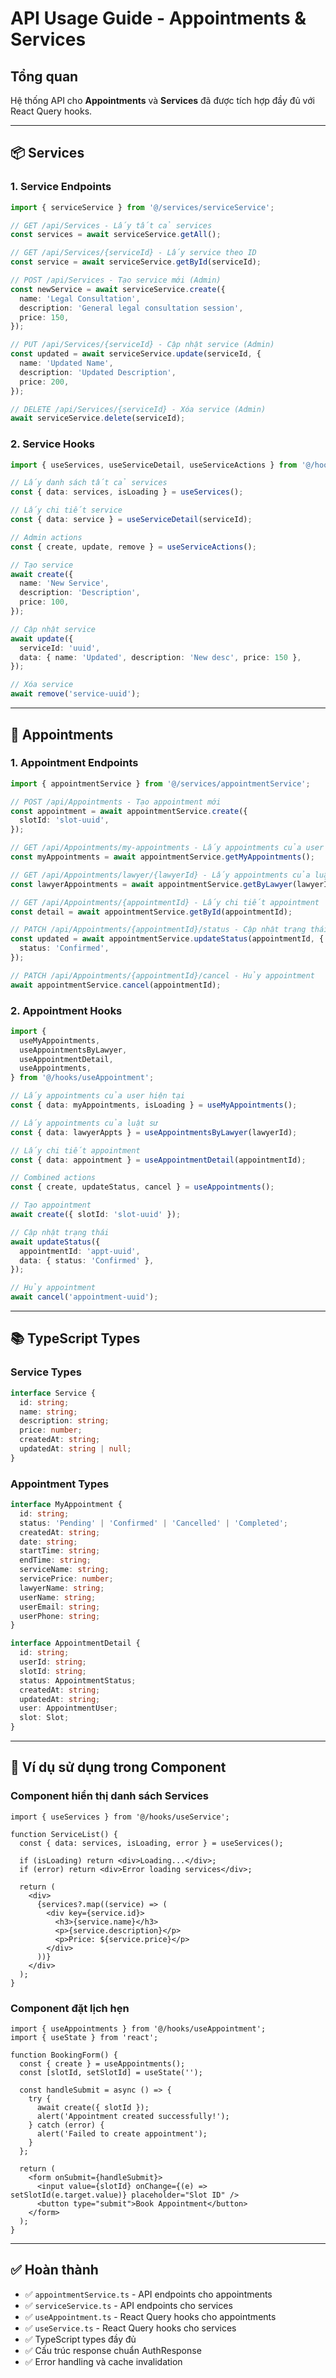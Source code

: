 # API Usage Guide - Appointments & Services

## Tổng quan

Hệ thống API cho **Appointments** và **Services** đã được tích hợp đầy đủ với React Query hooks.

---

## 📦 Services

### 1. Service Endpoints

```typescript
import { serviceService } from '@/services/serviceService';

// GET /api/Services - Lấy tất cả services
const services = await serviceService.getAll();

// GET /api/Services/{serviceId} - Lấy service theo ID
const service = await serviceService.getById(serviceId);

// POST /api/Services - Tạo service mới (Admin)
const newService = await serviceService.create({
  name: 'Legal Consultation',
  description: 'General legal consultation session',
  price: 150,
});

// PUT /api/Services/{serviceId} - Cập nhật service (Admin)
const updated = await serviceService.update(serviceId, {
  name: 'Updated Name',
  description: 'Updated Description',
  price: 200,
});

// DELETE /api/Services/{serviceId} - Xóa service (Admin)
await serviceService.delete(serviceId);
```

### 2. Service Hooks

```typescript
import { useServices, useServiceDetail, useServiceActions } from '@/hooks/useService';

// Lấy danh sách tất cả services
const { data: services, isLoading } = useServices();

// Lấy chi tiết service
const { data: service } = useServiceDetail(serviceId);

// Admin actions
const { create, update, remove } = useServiceActions();

// Tạo service
await create({
  name: 'New Service',
  description: 'Description',
  price: 100,
});

// Cập nhật service
await update({
  serviceId: 'uuid',
  data: { name: 'Updated', description: 'New desc', price: 150 },
});

// Xóa service
await remove('service-uuid');
```

---

## 📅 Appointments

### 1. Appointment Endpoints

```typescript
import { appointmentService } from '@/services/appointmentService';

// POST /api/Appointments - Tạo appointment mới
const appointment = await appointmentService.create({
  slotId: 'slot-uuid',
});

// GET /api/Appointments/my-appointments - Lấy appointments của user
const myAppointments = await appointmentService.getMyAppointments();

// GET /api/Appointments/lawyer/{lawyerId} - Lấy appointments của luật sư
const lawyerAppointments = await appointmentService.getByLawyer(lawyerId);

// GET /api/Appointments/{appointmentId} - Lấy chi tiết appointment
const detail = await appointmentService.getById(appointmentId);

// PATCH /api/Appointments/{appointmentId}/status - Cập nhật trạng thái
const updated = await appointmentService.updateStatus(appointmentId, {
  status: 'Confirmed',
});

// PATCH /api/Appointments/{appointmentId}/cancel - Hủy appointment
await appointmentService.cancel(appointmentId);
```

### 2. Appointment Hooks

```typescript
import {
  useMyAppointments,
  useAppointmentsByLawyer,
  useAppointmentDetail,
  useAppointments,
} from '@/hooks/useAppointment';

// Lấy appointments của user hiện tại
const { data: myAppointments, isLoading } = useMyAppointments();

// Lấy appointments của luật sư
const { data: lawyerAppts } = useAppointmentsByLawyer(lawyerId);

// Lấy chi tiết appointment
const { data: appointment } = useAppointmentDetail(appointmentId);

// Combined actions
const { create, updateStatus, cancel } = useAppointments();

// Tạo appointment
await create({ slotId: 'slot-uuid' });

// Cập nhật trạng thái
await updateStatus({
  appointmentId: 'appt-uuid',
  data: { status: 'Confirmed' },
});

// Hủy appointment
await cancel('appointment-uuid');
```

---

## 📚 TypeScript Types

### Service Types

```typescript
interface Service {
  id: string;
  name: string;
  description: string;
  price: number;
  createdAt: string;
  updatedAt: string | null;
}
```

### Appointment Types

```typescript
interface MyAppointment {
  id: string;
  status: 'Pending' | 'Confirmed' | 'Cancelled' | 'Completed';
  createdAt: string;
  date: string;
  startTime: string;
  endTime: string;
  serviceName: string;
  servicePrice: number;
  lawyerName: string;
  userName: string;
  userEmail: string;
  userPhone: string;
}

interface AppointmentDetail {
  id: string;
  userId: string;
  slotId: string;
  status: AppointmentStatus;
  createdAt: string;
  updatedAt: string;
  user: AppointmentUser;
  slot: Slot;
}
```

---

## 🎯 Ví dụ sử dụng trong Component

### Component hiển thị danh sách Services

```tsx
import { useServices } from '@/hooks/useService';

function ServiceList() {
  const { data: services, isLoading, error } = useServices();

  if (isLoading) return <div>Loading...</div>;
  if (error) return <div>Error loading services</div>;

  return (
    <div>
      {services?.map((service) => (
        <div key={service.id}>
          <h3>{service.name}</h3>
          <p>{service.description}</p>
          <p>Price: ${service.price}</p>
        </div>
      ))}
    </div>
  );
}
```

### Component đặt lịch hẹn

```tsx
import { useAppointments } from '@/hooks/useAppointment';
import { useState } from 'react';

function BookingForm() {
  const { create } = useAppointments();
  const [slotId, setSlotId] = useState('');

  const handleSubmit = async () => {
    try {
      await create({ slotId });
      alert('Appointment created successfully!');
    } catch (error) {
      alert('Failed to create appointment');
    }
  };

  return (
    <form onSubmit={handleSubmit}>
      <input value={slotId} onChange={(e) => setSlotId(e.target.value)} placeholder="Slot ID" />
      <button type="submit">Book Appointment</button>
    </form>
  );
}
```

---

## ✅ Hoàn thành

- ✅ `appointmentService.ts` - API endpoints cho appointments
- ✅ `serviceService.ts` - API endpoints cho services
- ✅ `useAppointment.ts` - React Query hooks cho appointments
- ✅ `useService.ts` - React Query hooks cho services
- ✅ TypeScript types đầy đủ
- ✅ Cấu trúc response chuẩn AuthResponse<T>
- ✅ Error handling và cache invalidation
